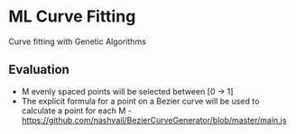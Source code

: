 # ML Curve Fitting

Curve fitting with Genetic Algorithms

## Evaluation

   - M evenly spaced points will be selected between [0 -> 1]
   - The explicit formula for a point on a Bezier curve will be used to calculate a
     point for each M
           - https://github.com/nashvail/BezierCurveGenerator/blob/master/main.js
